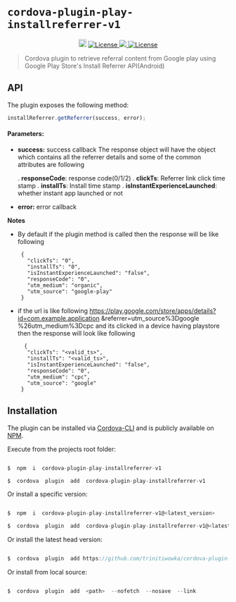 
  

#  `cordova-plugin-play-installreferrer-v1`

  

  

<p  align="center">
<a  href="https://badge.fury.io/js/cordova-plugin-play-installreferrer"><img  src="https://badge.fury.io/js/cordova-plugin-play-installreferrer.svg"  alt="npm version"  height="18"></a>
<a  href="https://opensource.org/licenses/Apache-2.0">
<img  src="https://img.shields.io/npm/dm/cordova-plugin-play-installreferrer.svg"  alt="License" />
</a>
<a  href="https://codeclimate.com/github/codeclimate/codeclimate/maintainability"><img  src="https://api.codeclimate.com/v1/badges/a99a88d28ad37a79dbf6/maintainability"/>
</a>
<a  href="https://opensource.org/licenses/Apache-2.0">
<img  src="https://img.shields.io/badge/License-Apache%202.0-blue.svg"  alt="License" />
</a>

</p>

  

  
  
  

> Cordova plugin to retrieve referral content from Google play using Google Play Store's Install Referrer API(Android)

  

  

  

##  API

  

  

  

The plugin exposes the following method:

  

  

  

```javascript
installReferrer.getReferrer(success, error);
```

  

  

  

####  Parameters:

  

  

* __success:__ success callback
The response object will have the object which contains all the referrer details and some of the common attributes are following

	.  **responseCode**:  response code(0/1/2)
	 . **clickTs**:  Referrer link click time stamp
	.  **installTs**: Install time stamp
	.  **isInstantExperienceLaunched**:  whether instant app launched or not

  

* __error:__ error callback


**Notes**

 - By default if the plugin method is called then the response will be like following
 

	    {
	      "clickTs": "0",
	      "installTs": "0",
	      "isInstantExperienceLaunched": "false",
	      "responseCode": "0",
	      "utm_medium": "organic",
	      "utm_source": "google-play"
	    }

 - if the url is like following 
   https://play.google.com/store/apps/details?id=com.example.application
   &referrer=utm_source%3Dgoogle %26utm_medium%3Dcpc  and its clicked   in a device having playstore then the  response will look like following

 

	     {
	      "clickTs": "<valid_ts>",
	      "installTs": "<valid_ts>",
	      "isInstantExperienceLaunched": "false",
	      "responseCode": "0",
	      "utm_medium": "cpc",
	      "utm_source": "google"
	    }

  

  

##  Installation

  

The plugin can be installed via [Cordova-CLI](https://cordova.apache.org/docs/en/dev/guide/cli/index.html#The%20Command-line%20Interface) and is publicly available on [NPM](https://www.npmjs.com/package/cordova-plugin-play-installreferrer-v1).

  
  

Execute from the projects root folder:

```javascript

$  npm  i  cordova-plugin-play-installreferrer-v1

$  cordova  plugin  add  cordova-plugin-play-installreferrer-v1

```

  

Or install a specific version:

  

```javascript

$  npm  i  cordova-plugin-play-installreferrer-v1@<latest_version>

$  cordova  plugin  add  cordova-plugin-play-installreferrer-v1@<latest_version>

```

  

Or install the latest head version:

  

```javascript

$  cordova  plugin  add https://github.com/trinitiwowka/cordova-plugin-play-installreferrer.git

```

Or install from local source:

  

```javascript

$  cordova  plugin  add  <path>  --nofetch  --nosave  --link

```
